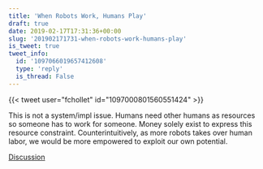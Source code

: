 ```yaml
---
title: 'When Robots Work, Humans Play'
draft: true
date: 2019-02-17T17:31:36+00:00
slug: '201902171731-when-robots-work-humans-play'
is_tweet: true
tweet_info:
  id: '1097066019657412608'
  type: 'reply'
  is_thread: False
---
```




{{< tweet user="fchollet" id="1097000801560551424" >}}

This is not a system/impl issue. Humans need other humans as resources so someone has to work for someone. Money solely exist to express this resource constraint. Counterintuitively, as more robots takes over human labor, we would be more empowered to exploit our own potential.

[Discussion](https://x.com/sytelus/status/1097066019657412608)
